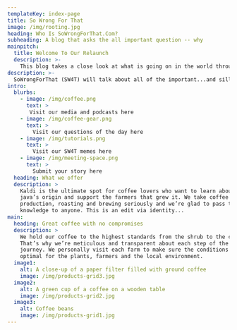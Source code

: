 ```yaml
---
templateKey: index-page
title: So Wrong For That
image: /img/rooting.jpg
heading: Who Is SoWrongForThat.Com?
subheading: A blog that asks the all important question -- why
mainpitch:
  title: Welcome To Our Relaunch
  description: >-
    This blog takes a close look at what is going on in the world through the lens of common sense
description: >-
  SoWrongForThat (SW4T) will talk about all of the important...and silly topics in our culture both online and in the real world.
intro:
  blurbs:
    - image: /img/coffee.png
      text: >
       Visit our media and podcasts here
    - image: /img/coffee-gear.png
      text: >
        Visit our questions of the day here
    - image: /img/tutorials.png
      text: >
        Visit our SW4T memes here
    - image: /img/meeting-space.png
      text: >
        Submit your story here
  heading: What we offer
  description: >
    Kaldi is the ultimate spot for coffee lovers who want to learn about their
    java’s origin and support the farmers that grew it. We take coffee
    production, roasting and brewing seriously and we’re glad to pass that
    knowledge to anyone. This is an edit via identity...
main:
  heading: Great coffee with no compromises
  description: >
    We hold our coffee to the highest standards from the shrub to the cup.
    That’s why we’re meticulous and transparent about each step of the coffee’s
    journey. We personally visit each farm to make sure the conditions are
    optimal for the plants, farmers and the local environment.
  image1:
    alt: A close-up of a paper filter filled with ground coffee
    image: /img/products-grid3.jpg
  image2:
    alt: A green cup of a coffee on a wooden table
    image: /img/products-grid2.jpg
  image3:
    alt: Coffee beans
    image: /img/products-grid1.jpg
---
```

